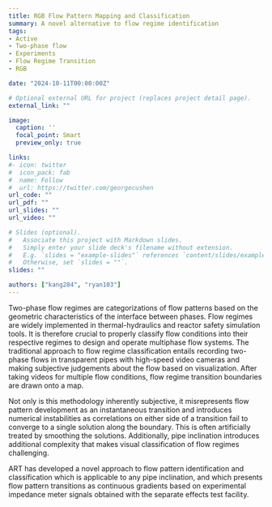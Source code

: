 ```yaml
---
title: RGB Flow Pattern Mapping and Classification
summary: A novel alternative to flow regime identification
tags:
- Active
- Two-phase flow
- Experiments
- Flow Regime Transition
- RGB

date: "2024-10-11T00:00:00Z"

# Optional external URL for project (replaces project detail page).
external_link: ""

image:
  caption: ''
  focal_point: Smart
  preview_only: true

links:
#- icon: twitter
#  icon_pack: fab
#  name: Follow
#  url: https://twitter.com/georgecushen
url_code: ""
url_pdf: ""
url_slides: ""
url_video: ""

# Slides (optional).
#   Associate this project with Markdown slides.
#   Simply enter your slide deck's filename without extension.
#   E.g. `slides = "example-slides"` references `content/slides/example-slides.md`.
#   Otherwise, set `slides = ""`.
slides: ""

authors: ["kang284", "ryan103"] 
---
```


Two-phase flow regimes are categorizations of flow patterns based on the geometric characteristics of the interface between phases. Flow regimes are widely implemented in thermal-hydraulics and reactor safety simulation tools. It is therefore crucial to properly classify flow conditions into their respective regimes to design and operate multiphase flow systems. The traditional approach to flow regime classification entails recording two-phase flows in transparent pipes with high-speed video cameras and making subjective judgements about the flow based on visualization. After taking videos for multiple flow conditions, flow regime transition boundaries are drawn onto a map.

Not only is this methodology inherently subjective, it misrepresents flow pattern development as an instantaneous transition and introduces numerical instabilities as correlations on either side of a transition fail to converge to a single solution along the boundary. This is often artificially treated by smoothing the solutions. Additionally, pipe inclination introduces additional complexity that makes visual classification of flow regimes challenging.

ART has developed a novel approach to flow pattern identification and classification which is applicable to any pipe inclination, and which presents flow pattern transitions as continuous gradients based on experimental impedance meter signals obtained with the separate effects test facility.

